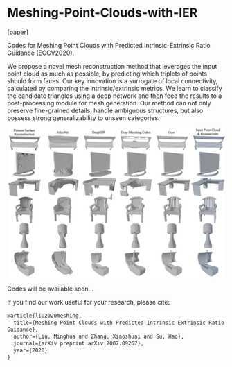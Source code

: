 # Meshing-Point-Clouds-with-IER
[[paper](https://arxiv.org/pdf/2007.09267.pdf)]

Codes for Meshing Point Clouds with Predicted Intrinsic-Extrinsic Ratio Guidance (ECCV2020).

We propose a novel mesh reconstruction method that leverages the input point cloud as much as possible, by predicting which triplets of points should form faces. Our key innovation is a surrogate of local connectivity, calculated by comparing the intrinsic/extrinsic metrics. We learn to classify the candidate triangles using a deep network and then feed the results to a post-processing module for mesh generation. Our method can not only preserve fine-grained details, handle ambiguous structures, but also possess strong generalizability to unseen categories.

![](/teaser.jpg)

Codes will be available soon...



If you find our work useful for your research, please cite:

```
@article{liu2020meshing,
  title={Meshing Point Clouds with Predicted Intrinsic-Extrinsic Ratio Guidance},
  author={Liu, Minghua and Zhang, Xiaoshuai and Su, Hao},
  journal={arXiv preprint arXiv:2007.09267},
  year={2020}
}
```

### 